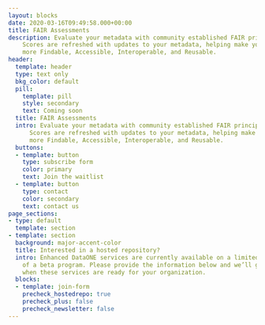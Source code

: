 ```yaml
---
layout: blocks
date: 2020-03-16T09:49:58.000+00:00
title: FAIR Assessments
description: Evaluate your metadata with community established FAIR principles.
    Scores are refreshed with updates to your metadata, helping make your data even
    more Findable, Accessible, Interoperable, and Reusable.
header:
  template: header
  type: text only
  bkg_color: default
  pill:
    template: pill
    style: secondary
    text: Coming soon
  title: FAIR Assessments
  intro: Evaluate your metadata with community established FAIR principles.
      Scores are refreshed with updates to your metadata, helping make your data even
      more Findable, Accessible, Interoperable, and Reusable.
  buttons:
  - template: button
    type: subscribe form
    color: primary
    text: Join the waitlist
  - template: button
    type: contact
    color: secondary
    text: contact us
page_sections:
- type: default
  template: section
- template: section
  background: major-accent-color
  title: Interested in a hosted repository?
  intro: Enhanced DataONE services are currently available on a limited basis as part
    of a beta program. Please provide the information below and we’ll get in touch
    when these services are ready for your organization.
  blocks:
  - template: join-form
    precheck_hostedrepo: true
    precheck_plus: false
    precheck_newsletter: false
---
```

